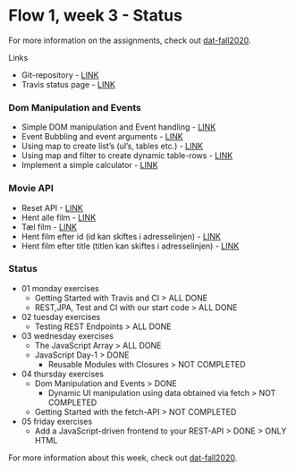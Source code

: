# Flow 1, week 3 - Status
For more information on the assignments, check out [dat-fall2020](https://dat-fall2020.netlify.app/Flow-1/week1/SP3/).

Links

-   Git-repository - [LINK](https://github.com/nicklasanielsen/3semExercises)
-   Travis status page - [LINK](https://travis-ci.com/github/nicklasanielsen/week37movies)

### Dom Manipulation and Events

-   Simple DOM manipulation and Event handling - [LINK](https://www.nicklasnielsen.dk/devops-starter/DOM/SimpleDOMManipulationAndEventHandling.html)
-   Event Bubbling and event arguments - [LINK](https://www.nicklasnielsen.dk/devops-starter/DOM/EventBubblingAndEventArguments.html)
-   Using map to create list’s (ul’s, tables etc.) - [LINK](https://www.nicklasnielsen.dk/devops-starter/DOM/UsingMapToCreateLists.html)
-   Using map and filter to create dynamic table-rows - [LINK](https://www.nicklasnielsen.dk/devops-starter/DOM/UsingMapAndFilterToCreateDynamicTableRows.html)
-   Implement a simple calculator - [LINK](https://www.nicklasnielsen.dk/devops-starter/DOM/calculator.html)

### Movie API

-   Reset API - [LINK](https://www.nicklasnielsen.dk/devops-starter/api/movie/reset)
-   Hent alle film - [LINK](https://www.nicklasnielsen.dk/devops-starter/api/movie/all)
-   Tæl film - [LINK](https://www.nicklasnielsen.dk/devops-starter/api/movie/count)
-   Hent film efter id (id kan skiftes i adresselinjen) - [LINK](https://www.nicklasnielsen.dk/devops-starter/api/movie/1)
-   Hent film efter title (titlen kan skiftes i adresselinjen) - [LINK](https://www.nicklasnielsen.dk/devops-starter/api/movie/title/iron)

### Status

-   01 monday exercises
    -   Getting Started with Travis and CI \> ALL DONE
    -   REST,JPA, Test and CI with our start code \> ALL DONE
-   02 tuesday exercises
    -   Testing REST Endpoints \> ALL DONE
-   03 wednesday exercises
    -   The JavaScript Array \> ALL DONE
    -   JavaScript Day-1 \> DONE
        -   Reusable Modules with Closures \> NOT COMPLETED
-   04 thursday exercises
    -   Dom Manipulation and Events \> DONE
        -   Dynamic UI manipulation using data obtained via fetch \> NOT COMPLETED
    -   Getting Started with the fetch-API \> NOT COMPLETED
-   05 friday exercises
    -   Add a JavaScript-driven frontend to your REST-API \> DONE \> ONLY HTML

For more information about this week, check out [dat-fall2020](https://dat-fall2020.netlify.app/Flow-1/week3/).
